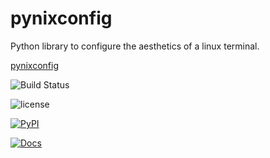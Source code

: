 # pynixconfig

Python library to configure the aesthetics of a linux terminal. 

[pynixconfig](https://github.com/sn2865/pynixconfig)

![Build Status](https://github.com/sn2865/pynixconfig/actions/workflows/build.yml/badge.svg)

<img src="https://img.shields.io/github/license/sn2865/pynixconfig" alt="license"></img>

[![PyPI](https://img.shields.io/pypi/v/pynixconfig)](https://pypi.org/project/pynixconfig/0.1.1/)

[![Docs](https://img.shields.io/readthedocs/pynixconfig.svg)](https://pynixconfig.readthedocs.io/en/latest/)